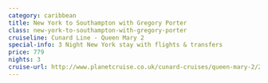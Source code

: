 ```yaml
---
category: caribbean
title: New York to Southampton with Gregory Porter
class: new-york-to-southampton-with-gregory-porter
cruiseline: Cunard Line - Queen Mary 2
special-info: 3 Night New York stay with flights & transfers
price: 779
nights: 3
cruise-url: http://www.planetcruise.co.uk/cunard-cruises/queen-mary-2/25-october-2016/106723?utm_medium=referral&utm_source=secret-escapes&utm_campaign=website
---
```


